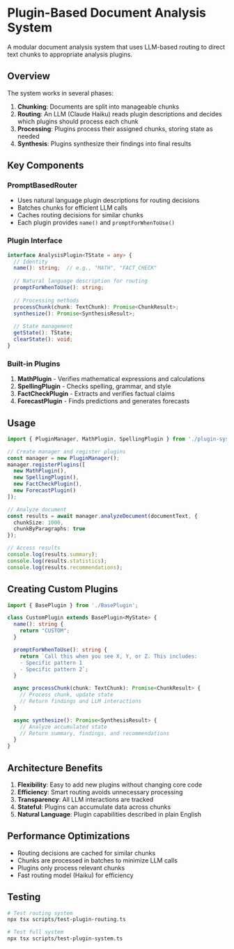 # Plugin-Based Document Analysis System

A modular document analysis system that uses LLM-based routing to direct text chunks to appropriate analysis plugins.

## Overview

The system works in several phases:
1. **Chunking**: Documents are split into manageable chunks
2. **Routing**: An LLM (Claude Haiku) reads plugin descriptions and decides which plugins should process each chunk
3. **Processing**: Plugins process their assigned chunks, storing state as needed
4. **Synthesis**: Plugins synthesize their findings into final results

## Key Components

### PromptBasedRouter
- Uses natural language plugin descriptions for routing decisions
- Batches chunks for efficient LLM calls
- Caches routing decisions for similar chunks
- Each plugin provides `name()` and `promptForWhenToUse()`

### Plugin Interface
```typescript
interface AnalysisPlugin<TState = any> {
  // Identity
  name(): string;  // e.g., "MATH", "FACT_CHECK"
  
  // Natural language description for routing
  promptForWhenToUse(): string;
  
  // Processing methods
  processChunk(chunk: TextChunk): Promise<ChunkResult>;
  synthesize(): Promise<SynthesisResult>;
  
  // State management
  getState(): TState;
  clearState(): void;
}
```

### Built-in Plugins

1. **MathPlugin** - Verifies mathematical expressions and calculations
2. **SpellingPlugin** - Checks spelling, grammar, and style
3. **FactCheckPlugin** - Extracts and verifies factual claims
4. **ForecastPlugin** - Finds predictions and generates forecasts

## Usage

```typescript
import { PluginManager, MathPlugin, SpellingPlugin } from './plugin-system';

// Create manager and register plugins
const manager = new PluginManager();
manager.registerPlugins([
  new MathPlugin(),
  new SpellingPlugin(),
  new FactCheckPlugin(),
  new ForecastPlugin()
]);

// Analyze document
const results = await manager.analyzeDocument(documentText, {
  chunkSize: 1000,
  chunkByParagraphs: true
});

// Access results
console.log(results.summary);
console.log(results.statistics);
console.log(results.recommendations);
```

## Creating Custom Plugins

```typescript
import { BasePlugin } from './BasePlugin';

class CustomPlugin extends BasePlugin<MyState> {
  name(): string {
    return "CUSTOM";
  }

  promptForWhenToUse(): string {
    return `Call this when you see X, Y, or Z. This includes:
    - Specific pattern 1
    - Specific pattern 2`;
  }

  async processChunk(chunk: TextChunk): Promise<ChunkResult> {
    // Process chunk, update state
    // Return findings and LLM interactions
  }

  async synthesize(): Promise<SynthesisResult> {
    // Analyze accumulated state
    // Return summary, findings, and recommendations
  }
}
```

## Architecture Benefits

1. **Flexibility**: Easy to add new plugins without changing core code
2. **Efficiency**: Smart routing avoids unnecessary processing
3. **Transparency**: All LLM interactions are tracked
4. **Stateful**: Plugins can accumulate data across chunks
5. **Natural Language**: Plugin capabilities described in plain English

## Performance Optimizations

- Routing decisions are cached for similar chunks
- Chunks are processed in batches to minimize LLM calls
- Plugins only process relevant chunks
- Fast routing model (Haiku) for efficiency

## Testing

```bash
# Test routing system
npx tsx scripts/test-plugin-routing.ts

# Test full system
npx tsx scripts/test-plugin-system.ts
```
